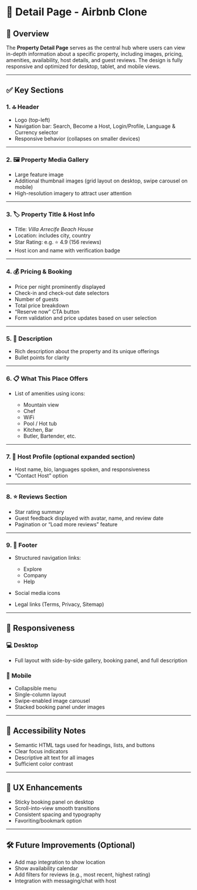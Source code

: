 

# 🏡 Detail Page - Airbnb Clone


## 📄 Overview

The **Property Detail Page** serves as the central hub where users can view in-depth information about a specific property, including images, pricing, amenities, availability, host details, and guest reviews. The design is fully responsive and optimized for desktop, tablet, and mobile views.

---

## ✅ Key Sections

### 1. 🔝 Header

* Logo (top-left)
* Navigation bar: Search, Become a Host, Login/Profile, Language & Currency selector
* Responsive behavior (collapses on smaller devices)

---

### 2. 🖼️ Property Media Gallery

* Large feature image
* Additional thumbnail images (grid layout on desktop, swipe carousel on mobile)
* High-resolution imagery to attract user attention

---

### 3. 🏷️ Property Title & Host Info

* Title: *Villa Arrecife Beach House*
* Location: includes city, country
* Star Rating: e.g. ⭐ 4.9 (156 reviews)
* Host icon and name with verification badge

---

### 4. 💰 Pricing & Booking

* Price per night prominently displayed
* Check-in and check-out date selectors
* Number of guests
* Total price breakdown
* “Reserve now” CTA button
* Form validation and price updates based on user selection

---

### 5. 📝 Description

* Rich description about the property and its unique offerings
* Bullet points for clarity

---

### 6. 📋 What This Place Offers

* List of amenities using icons:

  * Mountain view
  * Chef
  * WiFi
  * Pool / Hot tub
  * Kitchen, Bar
  * Butler, Bartender, etc.

---

### 7. 👤 Host Profile (optional expanded section)

* Host name, bio, languages spoken, and responsiveness
* “Contact Host” option

---

### 8. ⭐ Reviews Section

* Star rating summary
* Guest feedback displayed with avatar, name, and review date
* Pagination or “Load more reviews” feature

---

### 9. 🦶 Footer

* Structured navigation links:

  * Explore
  * Company
  * Help
* Social media icons
* Legal links (Terms, Privacy, Sitemap)

---

## 📱 Responsiveness

### 💻 Desktop

* Full layout with side-by-side gallery, booking panel, and full description

### 📱 Mobile

* Collapsible menu
* Single-column layout
* Swipe-enabled image carousel
* Stacked booking panel under images

---

## 🔐 Accessibility Notes

* Semantic HTML tags used for headings, lists, and buttons
* Clear focus indicators
* Descriptive alt text for all images
* Sufficient color contrast

---

## 🧠 UX Enhancements

* Sticky booking panel on desktop
* Scroll-into-view smooth transitions
* Consistent spacing and typography
* Favoriting/bookmark option

---

## 🛠️ Future Improvements (Optional)

* Add map integration to show location
* Show availability calendar
* Add filters for reviews (e.g., most recent, highest rating)
* Integration with messaging/chat with host



